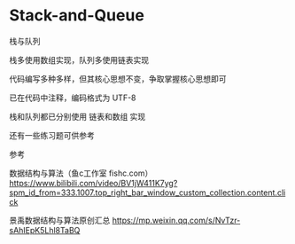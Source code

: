 # Stack-and-Queue
栈与队列

栈多使用数组实现，队列多使用链表实现

代码编写多种多样，但其核心思想不变，争取掌握核心思想即可

已在代码中注释，编码格式为 UTF-8

栈和队列都已分别使用 链表和数组 实现

还有一些练习题可供参考

参考  

数据结构与算法（鱼c工作室 fishc.com） https://www.bilibili.com/video/BV1jW411K7yg?spm_id_from=333.1007.top_right_bar_window_custom_collection.content.click

景禹数据结构与算法原创汇总 https://mp.weixin.qq.com/s/NvTzr-sAhIEpK5Lhl8TaBQ
 
